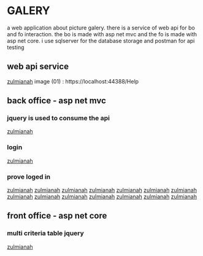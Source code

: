 # GALERY
 a web application about picture galery. there is a service of web api for bo and fo interaction. the bo is made with asp net mvc and the fo is made with asp net core. i use sqlserver for the database storage and postman for api testing
## web api service
[zulmianah](/screenshots/Screenshot%20(234).png)
 image (01) : https://localhost:44388/Help
## back office - asp net mvc
### jquery is used to consume the api
[zulmianah](/screenshots/Screenshot%20(283).png)
### login
[zulmianah](/screenshots/Screenshot%20(284).png)
### prove loged in
[zulmianah](/screenshots/Screenshot%20(235).png)
[zulmianah](/screenshots/Screenshot%20(236).png)
[zulmianah](/screenshots/Screenshot%20(237).png)
[zulmianah](/screenshots/Screenshot%20(238).png)
[zulmianah](/screenshots/Screenshot%20(239).png)
[zulmianah](/screenshots/Screenshot%20(240).png)
[zulmianah](/screenshots/Screenshot%20(241).png)
[zulmianah](/screenshots/Screenshot%20(242).png)
[zulmianah](/screenshots/Screenshot%20(244).png)
[zulmianah](/screenshots/Screenshot%20(246).png)
[zulmianah](/screenshots/Screenshot%20(247).png)
[zulmianah](/screenshots/Screenshot%20(248).png)
[zulmianah](/screenshots/Screenshot%20(285).png)
[zulmianah](/screenshots/Screenshot%20(286).png)
## front office - asp net core
### multi criteria table jquery
[zulmianah](/screenshots/Screenshot%20(288).png)

